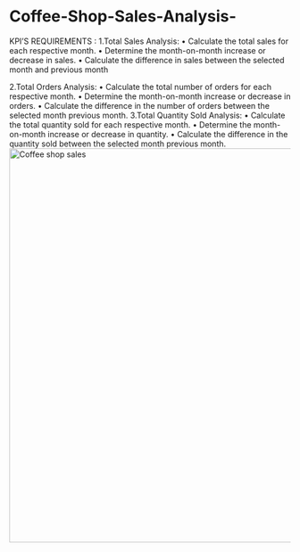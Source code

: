 # Coffee-Shop-Sales-Analysis-

KPI’S REQUIREMENTS :
1.Total Sales Analysis:
•	Calculate the total sales for each respective month.
•	Determine the month-on-month increase or decrease in sales.
•	Calculate the difference in sales between the selected month and previous month

2.Total Orders Analysis:
•	Calculate the total number of orders for each respective month.
•	Determine the month-on-month increase or decrease in orders.
•	Calculate the difference in the number  of orders between the selected month previous month.
3.Total Quantity Sold Analysis:
•	Calculate the total quantity sold for each respective month.
•	Determine the month-on-month increase or decrease in quantity.
•	Calculate the difference in the quantity sold between the selected month previous month.
<img width="927" height="707" alt="Coffee shop sales" src="https://github.com/user-attachments/assets/387bed08-4b9d-4871-af29-b8883cb7d568" />

